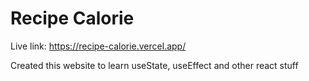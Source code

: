 # Recipe Calorie

Live link: https://recipe-calorie.vercel.app/

Created this website to learn useState, useEffect and other react stuff



